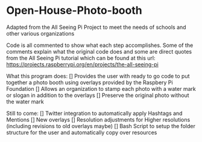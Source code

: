 # Open-House-Photo-booth
Adapted from the All Seeing Pi Project to meet the needs of schools and other various organizations

Code is all commented to show what each step accomplishes. Some of the comments explain what the original code does and some are direct quotes from the All Seeing Pi tutorial which can be found at this url: https://projects.raspberrypi.org/en/projects/the-all-seeing-pi

What this program does:
 [] Provides the user with ready to go code to put together a photo booth using overlays provided by the Raspbery Pi Foundation
 [] Allows an organization to stamp each photo with a water mark or slogan in addition to the overlays
 [] Preserve the original photo without the water mark

Still to come:
 [] Twitter integration to automatically apply Hashtags and Mentions
 [] New overlays
 [] Resolution adjustments for Higher resolutions (including revisions to old overlays maybe)
 [] Bash Script to setup the folder structure for the user and automatically copy over resources
